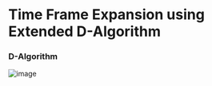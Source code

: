 # Time Frame Expansion using Extended D-Algorithm

### D-Algorithm

![image](https://user-images.githubusercontent.com/66485507/125675418-0cc0f7ce-2a91-4098-9c92-474976e6a411.png)


